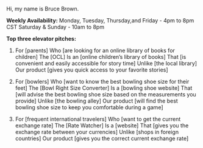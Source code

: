 Hi, my name is Bruce Brown.

**Weekly Availability:**
Monday, Tuesday, Thursday,and Friday - 4pm to 8pm CST
Saturday & Sunday - 10am to 8pm

**Top three elevator pitches:**
1. For [parents]
Who [are looking for an online library of books for children]
The [OCL]
Is an [online children’s library of books]
That [is convenient and easily accessible for story time]
Unlike [the local library]
Our product [gives you quick access to your favorite stories]

2. For [bowlers]
Who [want to know the best bowling shoe size for their feet]
The [Bowl Right Size Converter]
Is a [bowling shoe website]
That [will advise the best bowling shoe size based on the measurements you provide]
Unlike [the bowling alley]
Our product [will find the best bowling shoe size to keep you comfortable during a game]

3. For [frequent international travelers]
Who [want to get the current exchange rate]
The [Rate Watcher]
Is a [website]
That [gives you the exchange rate between your currencies]
Unlike [shops in foreign countries]
Our product [gives you the correct current exchange rate]

